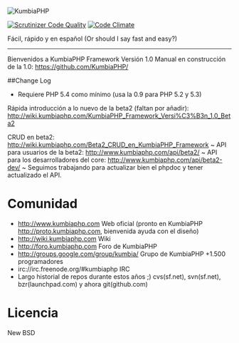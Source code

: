 ![KumbiaPHP](http://proto.kumbiaphp.com/img/kumbiaphp.png)

[![Scrutinizer Code Quality](https://scrutinizer-ci.com/g/KumbiaPHP/KumbiaPHP/badges/quality-score.png?b=1.0)](https://scrutinizer-ci.com/g/KumbiaPHP/KumbiaPHP/?branch=1.0)
[![Code Climate](https://codeclimate.com/github/KumbiaPHP/KumbiaPHP/badges/gpa.svg)](https://codeclimate.com/github/KumbiaPHP/KumbiaPHP)

Fácil, rápido y en español
(Or should I say fast and easy?)

---
Bienvenidos a KumbiaPHP Framework  Versión 1.0
Manual en construcción de la 1.0: https://github.com/KumbiaPHP/

##Change Log
* Requiere PHP 5.4 como mínimo (usa la 0.9 para PHP 5.2 y 5.3)


Rápida introducción a lo nuevo de la beta2 (faltan por añadir): http://wiki.kumbiaphp.com/KumbiaPHP_Framework_Versi%C3%B3n_1.0_Beta2

CRUD en beta2: http://wiki.kumbiaphp.com/Beta2_CRUD_en_KumbiaPHP_Framework
~ API para usuarios de la beta2: http://www.kumbiaphp.com/api/beta2/
~ API para los desarrolladores del core: http://www.kumbiaphp.com/api/beta2-dev/
~ Seguimos trabajando para actualizar bien el phpdoc y tener actualizado el API.


Comunidad
===
* http://www.kumbiaphp.com  Web oficial  (pronto en KumbiaPHP http://proto.kumbiaphp.com, bienvenida ayuda con el diseño)
* http://wiki.kumbiaphp.com Wiki
* http://foro.kumbiaphp.com Foro de KumbiaPHP
* http://groups.google.com/group/kumbia/   Grupo de KumbiaPHP +1.500 programadores
* irc://irc.freenode.org/#kumbiaphp  IRC
* Largo historial de repos durante estos años ;)  cvs(sf.net), svn(sf.net), bzr(launchpad.com) y ahora git(github.com)

Licencia
===
New BSD
